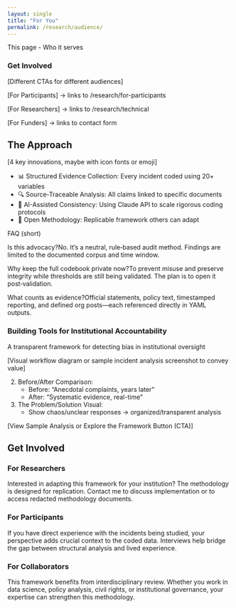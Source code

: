 ```yaml
---
layout: single
title: "For You"
permalink: /research/audience/
---
```


This page - Who it serves

### Get Involved

[Different CTAs for different audiences]

[For Participants] → links to /research/for-participants

[For Researchers] → links to /research/technical

[For Funders] → links to contact form

## The Approach
[4 key innovations, maybe with icon fonts or emoji]
- 📊 Structured Evidence Collection: Every incident coded using 20+ variables
- 🔍 Source-Traceable Analysis: All claims linked to specific documents
- 🤖 AI-Assisted Consistency: Using Claude API to scale rigorous coding protocols
- 📂 Open Methodology: Replicable framework others can adapt



FAQ (short)

Is this advocacy?No. It’s a neutral, rule‑based audit method. Findings are limited to the documented corpus and time window.

Why keep the full codebook private now?To prevent misuse and preserve integrity while thresholds are still being validated. The plan is to open it post‑validation.

What counts as evidence?Official statements, policy text, timestamped reporting, and defined org posts—each referenced directly in YAML outputs.

### Building Tools for Institutional Accountability
A transparent framework for detecting bias in institutional oversight 

[Visual workflow diagram or sample incident analysis screenshot to convey value]

2.	Before/After Comparison:
	- Before: “Anecdotal complaints, years later”
	- After: “Systematic evidence, real-time”
3.	The Problem/Solution Visual:
    - Show chaos/unclear responses → organized/transparent analysis

[View Sample Analysis or Explore the Framework Button (CTA)]


## Get Involved

### For Researchers
Interested in adapting this framework for your institution? The methodology is designed for replication. Contact me to discuss implementation or to access redacted methodology documents.

### For Participants
If you have direct experience with the incidents being studied, your perspective adds crucial context to the coded data. Interviews help bridge the gap between structural analysis and lived experience.

### For Collaborators
This framework benefits from interdisciplinary review. Whether you work in data science, policy analysis, civil rights, or institutional governance, your expertise can strengthen this methodology.
